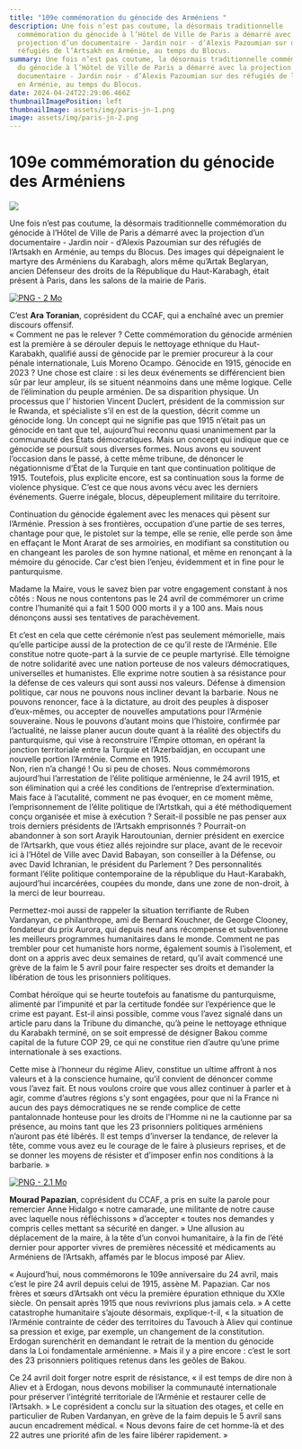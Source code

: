 ```yaml
---
title: "109e commémoration du génocide des Arméniens "
description: Une fois n’est pas coutume, la désormais traditionnelle
  commémoration du génocide à l’Hôtel de Ville de Paris a démarré avec la
  projection d’un documentaire - Jardin noir - d’Alexis Pazoumian sur des
  réfugiés de l’Artsakh en Arménie, au temps du Blocus.
summary: Une fois n’est pas coutume, la désormais traditionnelle commémoration
  du génocide à l’Hôtel de Ville de Paris a démarré avec la projection d’un
  documentaire - Jardin noir - d’Alexis Pazoumian sur des réfugiés de l’Artsakh
  en Arménie, au temps du Blocus.
date: 2024-04-24T22:29:06.466Z
thumbnailImagePosition: left
thumbnailImage: assets/img/paris-jn-1.png
image: assets/img/paris-jn-2.png
---
```

<!--StartFragment-->

# 109e commémoration du génocide des Arméniens



![](https://www.armenews.com/local/cache-gd2/22/6ebb036fafb10241987742b6e95cfd.png)

Une fois n’est pas coutume, la désormais traditionnelle commémoration du génocide à l’Hôtel de Ville de Paris a démarré avec la projection d’un documentaire - Jardin noir - d’Alexis Pazoumian sur des réfugiés de l’Artsakh en Arménie, au temps du Blocus. Des images qui dépeignaient le martyre des Arméniens du Karabagh, alors même qu’Artak Beglaryan, ancien Défenseur des droits de la République du Haut-Karabagh, était présent à Paris, dans les salons de la mairie de Paris.

[![PNG - 2 Mo](https://www.armenews.com/local/cache-vignettes/L670xH417/capture_d_e_cran_2024-04-24_a_16.40_52-43ec0.png?1713970761)](https://www.armenews.com/IMG/png/4/3/6/capture_d_e_cran_2024-04-24_a_16.40_52.png "png/4/3/6/capture_d_e_cran_2024-04-24_a_16.40_52.png")

C’est **Ara Toranian**, coprésident du CCAF, qui a enchaîné avec un premier discours offensif.\
« Comment ne pas le relever ? Cette commémoration du génocide arménien est la première à se dérouler depuis le nettoyage ethnique du Haut-Karabakh, qualifié aussi de génocide par le premier procureur à la cour pénale internationale, Luis Moreno Ocampo. Génocide en 1915, génocide en 2023 ? Une chose est claire : si les deux événements se différencient bien sûr par leur ampleur, ils se situent néanmoins dans une même logique. Celle de l’élimination du peuple arménien. De sa disparition physique. Un processus que l’ historien Vincent Duclert, président de la commission sur le Rwanda, et spécialiste s’il en est de la question, décrit comme un génocide long. Un concept qui ne signifie pas que 1915 n’était pas un génocide en tant que tel, aujourd’hui reconnu quasi unanimement par la communauté des États démocratiques. Mais un concept qui indique que ce génocide se poursuit sous diverses formes. Nous avons eu souvent l’occasion dans le passé, à cette même tribune, de dénoncer le négationnisme d’État de la Turquie en tant que continuation politique de 1915. Toutefois, plus explicite encore, est sa continuation sous la forme de violence physique. C’est ce que nous avons vécu avec les derniers événements. Guerre inégale, blocus, dépeuplement militaire du territoire.

Continuation du génocide également avec les menaces qui pèsent sur l’Arménie. Pression à ses frontières, occupation d’une partie de ses terres, chantage pour que, le pistolet sur la tempe, elle se renie, elle perde son âme en effaçant le Mont Ararat de ses armoiries, en modifiant sa constitution ou en changeant les paroles de son hymne national, et même en renonçant à la mémoire du génocide. Car c’est bien l’enjeu, évidemment et in fine pour le panturquisme.

Madame la Maire, vous le savez bien par votre engagement constant à nos côtés : Nous ne nous contentons pas le 24 avril de commémorer un crime contre l’humanité qui a fait 1 500 000 morts il y a 100 ans. Mais nous dénonçons aussi ses tentatives de parachèvement.

Et c’est en cela que cette cérémonie n’est pas seulement mémorielle, mais qu’elle participe aussi de la protection de ce qu’il reste de l’Arménie. Elle constitue notre quote-part à la survie de ce peuple martyrisé. Elle témoigne de notre solidarité avec une nation porteuse de nos valeurs démocratiques, universelles et humanistes. Elle exprime notre soutien à sa résistance pour la défense de ces valeurs qui sont aussi nos valeurs. Défense à dimension politique, car nous ne pouvons nous incliner devant la barbarie. Nous ne pouvons renoncer, face à la dictature, au droit des peuples à disposer d’eux-mêmes, ou accepter de nouvelles amputations pour l’Arménie souveraine. Nous le pouvons d’autant moins que l’histoire, confirmée par l’actualité, ne laisse planer aucun doute quant à la réalité des objectifs du panturquisme, qui vise à reconstruire l’Empire ottoman, en opérant la jonction territoriale entre la Turquie et l’Azerbaïdjan, en occupant une nouvelle portion l’Arménie. Comme en 1915.\
Non, rien n’a changé ! Ou si peu de choses. Nous commémorons aujourd’hui l’arrestation de l’élite politique arménienne, le 24 avril 1915, et son élimination qui a créé les conditions de l’entreprise d’extermination. Mais face à l’acutalité, comment ne pas évoquer, en ce moment même, l’emprisonnement de l’élite politique de l’Artstkah, qui a été méthodiquement conçu organisée et mise à exécution ? Serait-il possible ne pas penser aux trois derniers présidents de l’Artsakh emprisonnés ? Pourrait-on abandonner à son sort Arayik Haroutounian, dernier président en exercice de l’Artsarkh, que vous étiez allés rejoindre sur place, avant de le recevoir ici à l’Hôtel de Ville avec David Babayan, son conseiller à la Défense, ou avec David Ichranian, le président du Parlement ? Des personnalités formant l’élite politique contemporaine de la république du Haut-Karabakh, aujourd’hui incarcérées, coupées du monde, dans une zone de non-droit, à la merci de leur bourreau.

Permettez-moi aussi de rappeler la situation terrifiante de Ruben Vardanyan, ce philanthrope, ami de Bernard Kouchner, de George Clooney, fondateur du prix Aurora, qui depuis neuf ans récompense et subventionne les meilleurs programmes humanitaires dans le monde. Comment ne pas trembler pour cet humaniste hors norme, également soumis à l’isolement, et dont on a appris avec deux semaines de retard, qu’il avait commencé une grève de la faim le 5 avril pour faire respecter ses droits et demander la libération de tous les prisonniers politiques.

Combat héroïque qui se heurte toutefois au fanatisme du panturquisme, alimenté par l’impunité et par la certitude fondée sur l’expérience que le crime est payant. Est-il ainsi possible, comme vous l’avez signalé dans un article paru dans la Tribune du dimanche, qu’à peine le nettoyage ethnique du Karabakh terminé, on se soit empressé de désigner Bakou comme capital de la future COP 29, ce qui ne constitue rien d’autre qu’une prime internationale à ses exactions.

Cette mise à l’honneur du régime Aliev, constitue un ultime affront à nos valeurs et à la conscience humaine, qu’il convient de dénoncer comme vous l’avez fait. Et nous voulons croire que vous allez continuer à parler et à agir, comme d’autres régions s’y sont engagées, pour que ni la France ni aucun des pays démocratiques ne se rende complice de cette pantalonnade honteuse pour les droits de l’Homme ni ne la cautionne par sa présence, au moins tant que les 23 prisonniers politiques arméniens n’auront pas été libérés. Il est temps d’inverser la tendance, de relever la tête, comme vous avez eu le courage de le faire à plusieurs reprises, et de se donner les moyens de résister et d’imposer enfin nos conditions à la barbarie. »

[![PNG - 2.1 Mo](https://www.armenews.com/local/cache-vignettes/L670xH464/capture_d_e_cran_2024-04-24_a_16.41_24-014e4.png?1713970761)](https://www.armenews.com/IMG/png/f/7/f/capture_d_e_cran_2024-04-24_a_16.41_24.png "png/f/7/f/capture_d_e_cran_2024-04-24_a_16.41_24.png")

**Mourad Papazian**, coprésident du CCAF, a pris en suite la parole pour remercier Anne Hidalgo « notre camarade, une militante de notre cause avec laquelle nous réfléchissons » d’accepter « toutes nos demandes y compris celles mettant sa sécurité en danger. » Une allusion au déplacement de la maire, à la tête d’un convoi humanitaire, à la fin de l’été dernier pour apporter vivres de premières nécessité et médicaments au Arméniens de l’Artsakh, affamés par le blocus imposé par Aliev.

« Aujourd’hui, nous commémorons le 109e anniversaire du 24 avril, mais c’est le pire 24 avril depuis celui de 1915, assène M. Papazian. Car nos frères et sœurs d’Artsakh ont vécu la première épuration ethnique du XXIe siècle. On pensait après 1915 que nous revivrions plus jamais cela. » A cette catastrophe humanitaire s’ajoute désormais, explique-t-il, « la situation de l’Arménie contrainte de céder des territoires du Tavouch à Aliev qui continue sa pression et exige, par exemple, un changement de la constitution. Erdogan surenchérit en demandant le retrait de la mention du génocide dans la Loi fondamentale arménienne. » Mais il y a pire encore : c’est le sort des 23 prisonniers politiques retenus dans les geôles de Bakou.

Ce 24 avril doit forger notre esprit de résistance, « il est temps de dire non à Aliev et à Erdogan, nous devons mobiliser la communauté internationale pour préserver l’intégrité territoriale de l’Arménie et restaurer celle de l’Artsakh. » Le coprésident a conclu sur la situation des otages, et celle en particulier de Ruben Vardanyan, en grève de la faim depuis le 5 avril sans aucun encadrement médical. « Nous devons faire de cet homme-là et des 22 autres une priorité afin de les faire libérer rapidement. »

<!--EndFragment-->